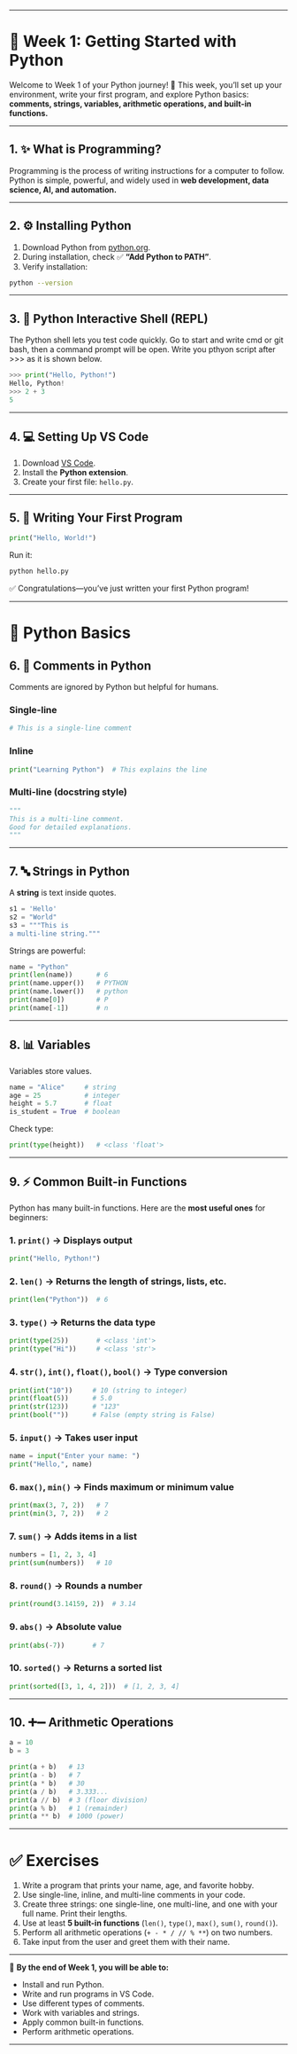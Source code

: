 

---

# 📅 Week 1: Getting Started with Python

Welcome to Week 1 of your Python journey! 🎉
This week, you’ll set up your environment, write your first program, and explore Python basics: **comments, strings, variables, arithmetic operations, and built-in functions.**

---

## 1. ✨ What is Programming?

Programming is the process of writing instructions for a computer to follow.
Python is simple, powerful, and widely used in **web development, data science, AI, and automation.**

---

## 2. ⚙️ Installing Python

1. Download Python from [python.org](https://www.python.org/downloads/).
2. During installation, check ✅ **“Add Python to PATH”**.
3. Verify installation:

```bash
python --version
```

---

## 3. 🐚 Python Interactive Shell (REPL)

The Python shell lets you test code quickly. Go to start and write cmd or git bash, then a command prompt will be open. Write you pthyon script after >>> as it is shown below.

```python
>>> print("Hello, Python!")
Hello, Python!
>>> 2 + 3
5
```

---

## 4. 💻 Setting Up VS Code

1. Download [VS Code](https://code.visualstudio.com/).
2. Install the **Python extension**.
3. Create your first file: `hello.py`.

---

## 5. 📝 Writing Your First Program

```python
print("Hello, World!")
```

Run it:

```bash
python hello.py
```

✅ Congratulations—you’ve just written your first Python program!

---

# 🐍 Python Basics

## 6. 💬 Comments in Python

Comments are ignored by Python but helpful for humans.

### Single-line

```python
# This is a single-line comment
```

### Inline

```python
print("Learning Python")  # This explains the line
```

### Multi-line (docstring style)

```python
"""
This is a multi-line comment.
Good for detailed explanations.
"""
```

---

## 7. 🔤 Strings in Python

A **string** is text inside quotes.

```python
s1 = 'Hello'
s2 = "World"
s3 = """This is 
a multi-line string."""
```

Strings are powerful:

```python
name = "Python"
print(len(name))      # 6
print(name.upper())   # PYTHON
print(name.lower())   # python
print(name[0])        # P
print(name[-1])       # n
```

---

## 8. 📊 Variables

Variables store values.

```python
name = "Alice"     # string
age = 25           # integer
height = 5.7       # float
is_student = True  # boolean
```

Check type:

```python
print(type(height))   # <class 'float'>
```

---

## 9. ⚡ Common Built-in Functions

Python has many built-in functions. Here are the **most useful ones** for beginners:

### 1. `print()` → Displays output

```python
print("Hello, Python!")
```

### 2. `len()` → Returns the length of strings, lists, etc.

```python
print(len("Python"))  # 6
```

### 3. `type()` → Returns the data type

```python
print(type(25))       # <class 'int'>
print(type("Hi"))     # <class 'str'>
```

### 4. `str()`, `int()`, `float()`, `bool()` → Type conversion

```python
print(int("10"))     # 10 (string to integer)
print(float(5))      # 5.0
print(str(123))      # "123"
print(bool(""))      # False (empty string is False)
```

### 5. `input()` → Takes user input

```python
name = input("Enter your name: ")
print("Hello,", name)
```

### 6. `max()`, `min()` → Finds maximum or minimum value

```python
print(max(3, 7, 2))   # 7
print(min(3, 7, 2))   # 2
```

### 7. `sum()` → Adds items in a list

```python
numbers = [1, 2, 3, 4]
print(sum(numbers))   # 10
```

### 8. `round()` → Rounds a number

```python
print(round(3.14159, 2))  # 3.14
```

### 9. `abs()` → Absolute value

```python
print(abs(-7))       # 7
```

### 10. `sorted()` → Returns a sorted list

```python
print(sorted([3, 1, 4, 2]))  # [1, 2, 3, 4]
```

---

## 10. ➕➖ Arithmetic Operations

```python
a = 10
b = 3

print(a + b)   # 13
print(a - b)   # 7
print(a * b)   # 30
print(a / b)   # 3.333...
print(a // b)  # 3 (floor division)
print(a % b)   # 1 (remainder)
print(a ** b)  # 1000 (power)
```

---

# ✅ Exercises

1. Write a program that prints your name, age, and favorite hobby.
2. Use single-line, inline, and multi-line comments in your code.
3. Create three strings: one single-line, one multi-line, and one with your full name. Print their lengths.
4. Use at least **5 built-in functions** (`len()`, `type()`, `max()`, `sum()`, `round()`).
5. Perform all arithmetic operations (`+ - * / // % **`) on two numbers.
6. Take input from the user and greet them with their name.

---

🎯 **By the end of Week 1, you will be able to:**

* Install and run Python.
* Write and run programs in VS Code.
* Use different types of comments.
* Work with variables and strings.
* Apply common built-in functions.
* Perform arithmetic operations.

---





